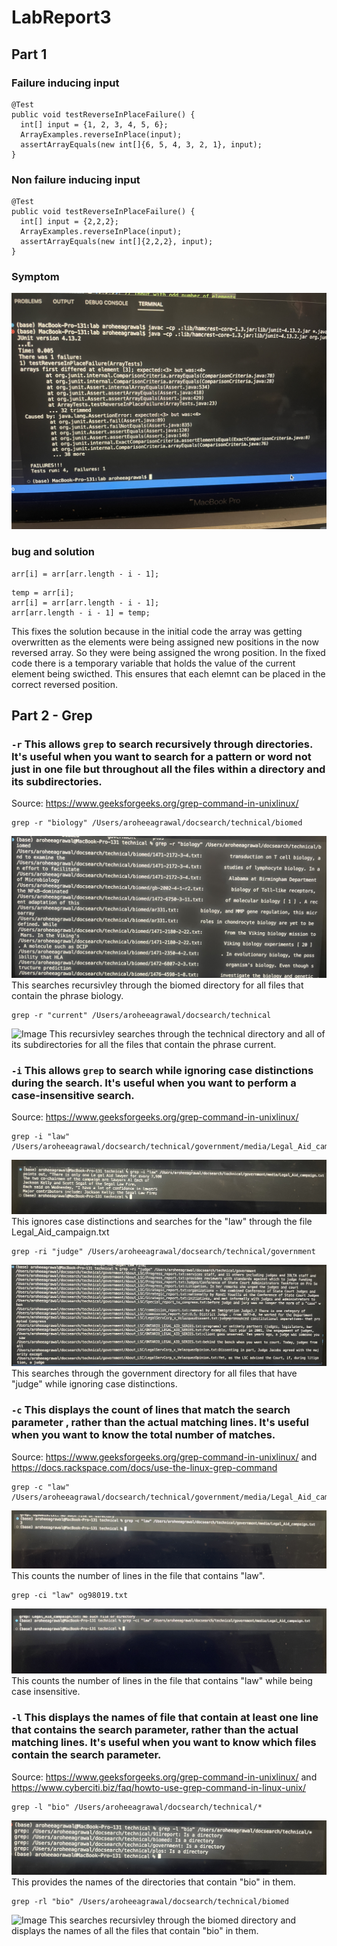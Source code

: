 # LabReport3
## Part 1
### Failure inducing input
```
@Test 
public void testReverseInPlaceFailure() {
  int[] input = {1, 2, 3, 4, 5, 6}; 
  ArrayExamples.reverseInPlace(input);
  assertArrayEquals(new int[]{6, 5, 4, 3, 2, 1}, input);
}
```
### Non failure inducing input
```
@Test 
public void testReverseInPlaceFailure() {
  int[] input = {2,2,2}; 
  ArrayExamples.reverseInPlace(input);
  assertArrayEquals(new int[]{2,2,2}, input); 
}
```
### Symptom
![Image](IMG_8164.JPG)
### bug and solution 
```
arr[i] = arr[arr.length - i - 1];
```
```
temp = arr[i];
arr[i] = arr[arr.length - i - 1];
arr[arr.length - i - 1] = temp;
```
This fixes the solution because in the initial code the array was getting overwritten as the elements were being assigned new positions in the now reversed array. So they were being assigned the wrong position. In the fixed code there is a temporary variable that holds the value of the current element being swicthed. This ensures that each elemnt can be placed in the correct reversed position.

## Part 2 - Grep
### `-r` This allows `grep` to search recursively through directories. It's useful when you want to search for a pattern or word not just in one file but throughout all the files within a directory and its subdirectories.
Source: https://www.geeksforgeeks.org/grep-command-in-unixlinux/
```
grep -r "biology" /Users/aroheeagrawal/docsearch/technical/biomed
```
![Image](IMG_8195.jpg)
This searches recursivley through the biomed directory for all files that contain the phrase biology.
```
grep -r "current" /Users/aroheeagrawal/docsearch/technical
```
![Image](IMG_8207.jpg)
This recursivley searches through the technical directory and all of its subdirectories for all the files that contain the phrase current.
### `-i` This allows `grep` to search while ignoring case distinctions during the search. It's useful when you want to perform a case-insensitive search.
Source: https://www.geeksforgeeks.org/grep-command-in-unixlinux/ 
```
grep -i "law" /Users/aroheeagrawal/docsearch/technical/government/media/Legal_Aid_campaign.txt
```
![Image](IMG_8196.jpg)
This ignores case distinctions and searches for the "law" through the file Legal_Aid_campaign.txt
```
grep -ri "judge" /Users/aroheeagrawal/docsearch/technical/government
```
![Image](IMG_8197.jpg)
This searches through the government directory for all files that have "judge" while ignoring case distinctions.

### `-c` This  displays the count of lines that match the search parameter , rather than the actual matching lines. It's useful when you want to know the total number of matches.
Source: https://www.geeksforgeeks.org/grep-command-in-unixlinux/ and https://docs.rackspace.com/docs/use-the-linux-grep-command
```
grep -c "law" /Users/aroheeagrawal/docsearch/technical/government/media/Legal_Aid_campaign.txt
```
![Image](IMG_8198.jpg)
This counts the number of lines in the file that contains "law".
```
grep -ci "law" og98019.txt
```
![Image](IMG_8199.jpg)
This counts the number of lines in the file that contains "law" while being case insensitive.

### `-l` This displays the names of file that contain at least one line that contains the search parameter, rather than the actual matching lines. It's useful when you want to know which files contain the search parameter. 
Source: https://www.geeksforgeeks.org/grep-command-in-unixlinux/ and https://www.cyberciti.biz/faq/howto-use-grep-command-in-linux-unix/
```
grep -l "bio" /Users/aroheeagrawal/docsearch/technical/*
```
![Image](IMG_8200.jpg)
This provides the names of the directories that contain "bio" in them.
```
grep -rl "bio" /Users/aroheeagrawal/docsearch/technical/biomed
```
![Image](IMG_8208.jpg) 
This searches recursivley through the biomed directory and displays the names of all the files that contain "bio" in them. 
